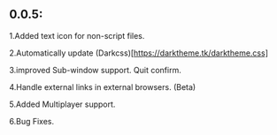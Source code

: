 ## 0.0.5:

1.Added text icon for non-script files.

2.Automatically update (Darkcss)[https://darktheme.tk/darktheme.css]

3.improved Sub-window support. Quit confirm.

4.Handle external links in external browsers. (Beta)

5.Added Multiplayer support.

6.Bug Fixes.